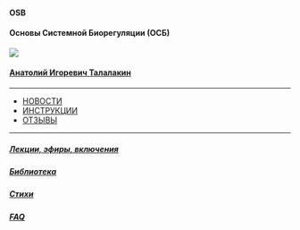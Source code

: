 #### OSB  
#### Основы Системной Биорегуляции (ОСБ)  
![](!AIT.jpg)  
#### [Анатолий Игоревич Талалакин](AI_Talalakin.md#ai_talalakin)  

***  
- [НОВОСТИ](News.md#news)  
- [ИНСТРУКЦИИ](!0SB_Instructio.md#0sb_instructio)  
- [ОТЗЫВЫ](otziv.md#otziv)   

***  
##### [Лекции, эфиры, включения](Lectio.md#lectio)   
##### [Библиотека](Library.md#library)    
##### [Стихи](poet.md#poet)  
##### [FAQ](faq.md#faq)